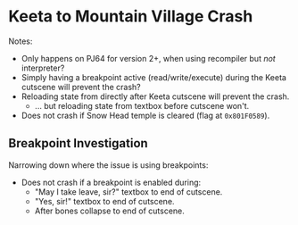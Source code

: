 Keeta to Mountain Village Crash
===============================

Notes:
- Only happens on PJ64 for version 2+, when using recompiler but *not* interpreter?
- Simply having a breakpoint active (read/write/execute) during the Keeta cutscene will prevent the crash?
- Reloading state from directly after Keeta cutscene will prevent the crash.
  - ... but reloading state from textbox before cutscene won't.
- Does not crash if Snow Head temple is cleared (flag at `0x801F0589`).

## Breakpoint Investigation

Narrowing down where the issue is using breakpoints:
- Does not crash if a breakpoint is enabled during:
  - "May I take leave, sir?" textbox to end of cutscene.
  - "Yes, sir!" textbox to end of cutscene.
  - After bones collapse to end of cutscene.
